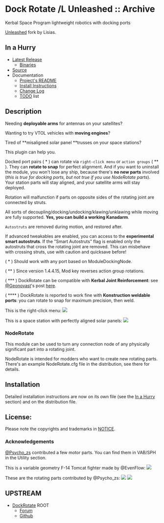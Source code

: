 # Dock Rotate /L Unleashed :: Archive

Kerbal Space Program lightweight robotics with docking ports

[Unleashed](https://ksp.lisias.net/add-ons-unleashed/) fork by Lisias.


## In a Hurry

* [Latest Release](https://github.com/net-lisias-kspu/DockRotate/releases)
	+ [Binaries](https://github.com/net-lisias-kspu/DockRotate/tree/Archive)
* [Source](https://github.com/net-lisias-kspu/DockRotate)
* Documentation
	+ [Project's README](https://github.com/net-lisias-kspu/DockRotate/blob/master/README.md)
	+ [Install Instructions](https://github.com/net-lisias-kspu/DockRotate/blob/master/INSTALL.md)
	+ [Change Log](./CHANGE_LOG.md)
	+ [TODO](./TODO.md) list


## Description

Needing **deployable arms** for antennas on your satellites?

Wanting to try VTOL vehicles with **moving engines**?

Tired of **misaligned solar panel **trusses on your space stations?

This plugin can help you.

Docked port pairs ( * ) can rotate via `right-click menu` or `action groups` ( ** ). They can **rotate to snap** for perfect alignment. And if you want to uninstall the module, you won't lose any ship, because there's **no new parts** involved (_this is true for docking ports, but not true if you use NodeRotate parts_). Your station parts will stay aligned, and your satellite arms will stay deployed.

Rotation will malfunction if parts on opposite sides of the rotating joint are connected by struts.

All sorts of decoupling/docking/undocking/klawing/unklawing while moving are fully supported. **Yes, you can build a working Kanadarm**.

`Autostruts` are removed during motion, and restored after.

If advanced tweakables are enabled, you can access to the **experimental smart autostruts**. If the "Smart Autostruts" flag is enabled only the autostruts that cross the rotating joint are removed. This can misbehave with crossing struts, use with caution and quicksave before!

( * ) Should work with any port based on ModuleDockingNode.

( ** ) Since version 1.4.4.15, Mod key reverses action group rotations.

( *** ) DockRotate can be compatible with **Kerbal Joint Reinforcement**: see [@Geonovast](https://forum.kerbalspaceprogram.com/index.php?/profile/179753-geonovast/)'s post [here](https://forum.kerbalspaceprogram.com/index.php?/topic/170484-dockrotate-rotation-control-on-docking-ports/&do=findComment&comment=3305721).

( **** ) DockRotate is reported to work fine with **Konstruction weldable ports**: you can rotate to snap for maximum precision, then weld.

This is the right-click menu:
![](./PR_material/VMFJktu.png)

This is a space station with perfectly aligned solar panels:
![](./PR_material/HjUEwsi.jpg)


### NodeRotate

This module can be used to turn any connection node of any physically significant part into a rotating joint.

NodeRotate is intended for modders who want to create new rotating parts. There's an example NodeRotate.cfg file in the distribution, see there for details.



## Installation

Detailed installation instructions are now on its own file (see the [In a Hurry](#in-a-hurry) section) and on the distribution file.

## License:

<License description>

Please note the copyrights and trademarks in [NOTICE](./NOTICE).

### Acknowledgements 

[@Psycho_zs](https://forum.kerbalspaceprogram.com/index.php?/profile/137644-psycho_zs/) contributed a few motor parts. You can find them in VAB/SPH in the Utility section.

This is a variable geometry F-14 Tomcat fighter made by @EvenFlow:
![](./PR_material/dxv2Qvl.png)

These are the rotating parts contributed by @Psycho_zs:
![](./PR_material/qGhdOEQ.png)
![](./PR_material/6Y3kqlo.png)



## UPSTREAM

* [DockRotate](https://forum.kerbalspaceprogram.com/index.php?/profile/144573-peteletroll/) ROOT
	+ [Forum](https://forum.kerbalspaceprogram.com/index.php?/topic/170484-*/)
	+ [Github](https://github.com/peteletroll/DockRotate)
